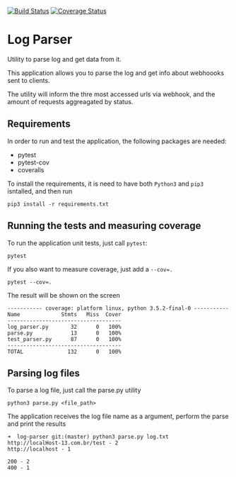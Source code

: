 [![Build Status](https://travis-ci.org/leocalm/log-parser.svg?branch=master)](https://travis-ci.org/leocalm/log-parser)
[![Coverage Status](https://coveralls.io/repos/github/leocalm/log-parser/badge.svg?branch=master)](https://coveralls.io/github/leocalm/log-parser?branch=master)

# Log Parser
Utility to parse log and get data from it. 

This application allows you to parse the log and get info about webhoooks sent to clients.

The utility will inform the thre most accessed urls via webhook, and the amount of requests aggreagated by status.

## Requirements
In order to run and test the application, the following packages are needed:
 - pytest
 - pytest-cov
 - coveralls
 
To install the requirements, it is need to have both `Python3` and `pip3` isntalled, and then run
```
pip3 install -r requirements.txt
```

## Running the tests and measuring coverage
To run the application unit tests, just call `pytest`:
```
pytest
```
If you also want to measure coverage, just add a `--cov=.`
```
pytest --cov=.
```
The result will be shown on the screen
```
----------- coverage: platform linux, python 3.5.2-final-0 -----------
Name             Stmts   Miss  Cover
------------------------------------
log_parser.py       32      0   100%
parse.py            13      0   100%
test_parser.py      87      0   100%
------------------------------------
TOTAL              132      0   100%

```

## Parsing log files
To parse a log file, just call the parse.py utility
```
python3 parse.py <file_path>
```
The application receives the log file name as a argument, perform the parse and print the results
```
➜  log-parser git:(master) python3 parse.py log.txt 
http://localHost-13.com.br/test - 2
http://localhost - 1

200 - 2
400 - 1
```
